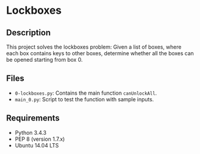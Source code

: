 # Lockboxes

## Description

This project solves the lockboxes problem: Given a list of boxes, where each box contains keys to other boxes, determine whether all the boxes can be opened starting from box 0.

## Files

- `0-lockboxes.py`: Contains the main function `canUnlockAll`.
- `main_0.py`: Script to test the function with sample inputs.

## Requirements

- Python 3.4.3
- PEP 8 (version 1.7.x)
- Ubuntu 14.04 LTS
